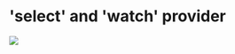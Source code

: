 # 'select' and 'watch' provider

![](https://user-images.githubusercontent.com/43848931/210798612-d1a265a3-4aad-4f8c-a439-ceed2bd02ae0.gif)

